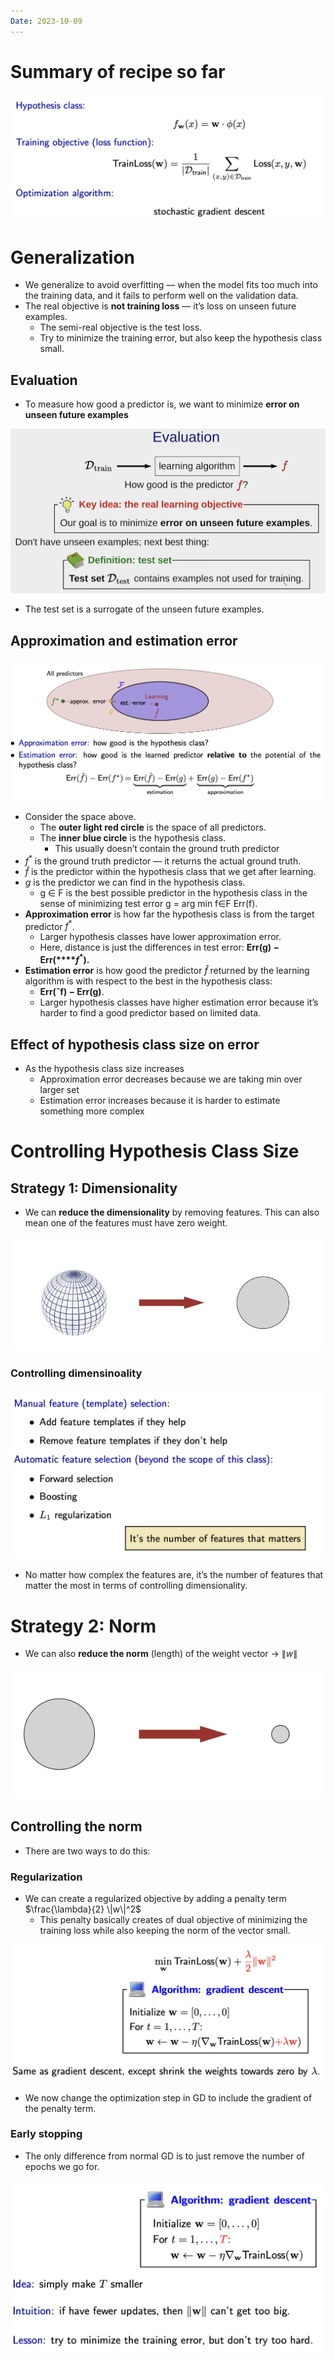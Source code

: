 ```yaml
---
Date: 2023-10-09
---
```

# Summary of recipe so far

![Untitled 94.png](attachments/Untitled%2094.png)

# Generalization

- We generalize to avoid overfitting — when the model fits too much into the training data, and it fails to perform well on the validation data.
- The real objective is **not training loss** — it’s loss on unseen future examples.
    - The semi-real objective is the test loss.
    - Try to minimize the training error, but also keep the hypothesis class small.

## Evaluation

- To measure how good a predictor is, we want to minimize **error on unseen future examples**

![Untitled 1 61.png](attachments/Untitled%201%2061.png)

- The test set is a surrogate of the unseen future examples.

## Approximation and estimation error

![Untitled 2 61.png](attachments/Untitled%202%2061.png)

- Consider the space above.
    - The **outer light red circle** is the space of all predictors.
    - The **inner blue circle** is the hypothesis class.
        - This usually doesn’t contain the ground truth predictor
- $f^*$﻿ is the ground truth predictor — it returns the actual ground truth.
- $\hat{f}$﻿ is the predictor within the hypothesis class that we get after learning.
- $g$﻿ is the predictor we can find in the hypothesis class.
    - g ∈ F is the best possible predictor in the hypothesis class in the sense of minimizing test error g = arg min f∈F Err(f).
- **Approximation error** is how far the hypothesis class is from the target predictor $f^*$﻿.
    - Larger hypothesis classes have lower approximation error.
    - Here, distance is just the differences in test error: **Err(g) − Err(****$f^*$**﻿**).**
- **Estimation error** is how good the predictor $\hat{f}$﻿ returned by the learning algorithm is with respect to the best in the hypothesis class:
    - **Err(ˆf) − Err(g)**.
    - Larger hypothesis classes have higher estimation error because it’s harder to find a good predictor based on limited data.

## Effect of hypothesis class size on error

- As the hypothesis class size increases
    - Approximation error decreases because we are taking min over larger set
    - Estimation error increases because it is harder to estimate something more complex

# Controlling Hypothesis Class Size

## Strategy 1: Dimensionality

- We can **reduce the dimensionality** by removing features. This can also mean one of the features must have zero weight.

![Untitled 3 61.png](attachments/Untitled%203%2061.png)

### Controlling dimensinoality

![Untitled 4 60.png](attachments/Untitled%204%2060.png)

- No matter how complex the features are, it’s the number of features that matter the most in terms of controlling dimensionality.

# Strategy 2: Norm

- We can also **reduce the norm** (length) of the weight vector → $\|w\|$﻿

![Untitled 5 60.png](attachments/Untitled%205%2060.png)

## Controlling the norm

- There are two ways to do this:

### Regularization

- We can create a regularized objective by adding a penalty term $\frac{\lambda}{2} \|w\|^2$﻿
    - This penalty basically creates of dual objective of minimizing the training loss while also keeping the norm of the vector small.

![Untitled 6 59.png](attachments/Untitled%206%2059.png)

- We now change the optimization step in GD to include the gradient of the penalty term.

### Early stopping

- The only difference from normal GD is to just remove the number of epochs we go for.

![Untitled 7 59.png](attachments/Untitled%207%2059.png)
